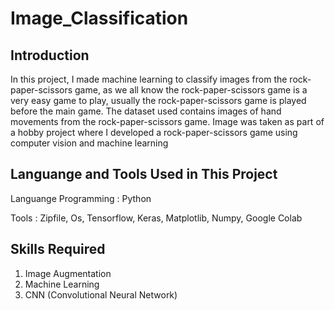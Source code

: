 # Image_Classification
## Introduction
In this project, I made machine learning to classify images from the rock-paper-scissors game, as we all know the rock-paper-scissors game is a very easy game to play, usually the rock-paper-scissors game is played before the main game. The dataset used contains images of hand movements from the rock-paper-scissors game. Image was taken as part of a hobby project where I developed a rock-paper-scissors game using computer vision and machine learning
## Languange and Tools Used in This Project
Languange Programming : Python      

Tools : Zipfile, Os, Tensorflow, Keras, Matplotlib, Numpy, Google Colab
## Skills Required
1. Image Augmentation 
2. Machine Learning
3. CNN (Convolutional Neural Network)
